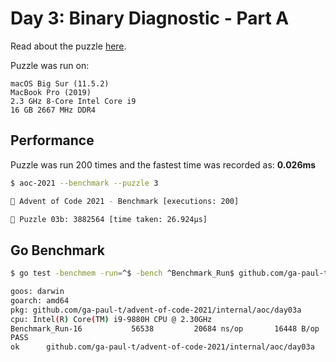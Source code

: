 # Day 3: Binary Diagnostic - Part A

Read about the puzzle [here](https://adventofcode.com/2021/day/3).

Puzzle was run on:

```text
macOS Big Sur (11.5.2)
MacBook Pro (2019)
2.3 GHz 8-Core Intel Core i9
16 GB 2667 MHz DDR4
```

## Performance

Puzzle was run 200 times and the fastest time was recorded as: **0.026ms**

```sh
$ aoc-2021 --benchmark --puzzle 3

🎄 Advent of Code 2021 - Benchmark [executions: 200]

🧩 Puzzle 03b: 3882564 [time taken: 26.924µs]
```

## Go Benchmark

```sh
$ go test -benchmem -run=^$ -bench ^Benchmark_Run$ github.com/ga-paul-t/advent-of-code-2021/internal/aoc/day03a

goos: darwin
goarch: amd64
pkg: github.com/ga-paul-t/advent-of-code-2021/internal/aoc/day03a
cpu: Intel(R) Core(TM) i9-9880H CPU @ 2.30GHz
Benchmark_Run-16    	   56538	     20684 ns/op	   16448 B/op	       5 allocs/op
PASS
ok  	github.com/ga-paul-t/advent-of-code-2021/internal/aoc/day03a	1.511s
```
